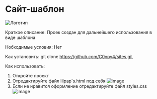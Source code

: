 # Сайт-шаблон

![Логотип](https://s9.travelask.ru/uploads/post/000/025/923/main_image/full-2af6fc8c8210d9ac04b6f99f426b45bd.jpg "Логотип Github")

Краткое описание:
Проек создан для дальнейшего использования в виде шаблона

Нобходимые условия:
 Нет
 
 Как установить:
  git clone https://github.com/C0vpy4/sites.git
 
 Как использовать:
  1. Откройте проект
  2. Отредактируйте файл lilpap`s.html под себя
  ![image](https://user-images.githubusercontent.com/100491011/228172477-e8e43914-8b52-4539-85a8-9b59cef046b0.png)
  3. Если не нравится оформление отредактируйте файл styles.css
  ![image](https://user-images.githubusercontent.com/100491011/228172970-0d5d3c49-9451-40ba-af89-15e502e18454.png)

